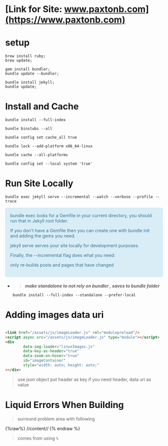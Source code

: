# [Link for Site: www.paxtonb.com](https://www.paxtonb.com)

# setup

```shell
brew install ruby;
brew update;
```

```shell
gem install bundler;
bundle update --bundler;
```

```shell
bundle install jekyll;
bundle update;
```

# Install and Cache

```shell
bundle install --full-index
```

```shell
bundle binstubs --all
```

```shell
bundle config set cache_all true
```

```shell
bundle lock --add-platform x86_64-linux
```

```shell
bundle cache --all-platforms
```

```shell
bundle config set --local system 'true'
```

# Run Site Locally

```shell
bundle exec jekyll serve --incremental --watch --verbose --profile --trace
```

<div style="padding: 15px; border: 1px solid transparent; border-color: transparent; margin-bottom: 20px; border-radius: 4px; color: #31708f; background-color: #d9edf7; border-color: #bce8f1;">            
bundle exec looks for a Gemfile in your current directory, you should run that in Jekyll root folder.

If you don't have a Gemfile then you can create one with bundle init and adding the gems you need.

jekyll serve serves your site locally for development purposes.

Finally, the --incremental flag does what you need:

only re-builds posts and pages that have changed

</div>

- > ***make standalone to not rely on bundler , saves to bundle folder***

    ```shell
    bundle install --full-index --standalone --prefer-local
    ```   

# Adding images data uri

```html

<link href="/assets/js/imageLoader.js" rel="modulepreload"/>
<script async src="/assets/js/imageLoader.js" type="module"></script>
<div
        data-img-loader="linuxImages.js"
        data-key-as-header="true"
        data-zoom-on-hover="true"
        id="imageContainer"
        style="width: auto; height: auto;"
></div>
```

> use json object put header as key if you need header, data uri as value

# Liquid Errors When Building

> surround problem area with following

{%raw%}
//content//
{% endraw %}

> comes from using `%`